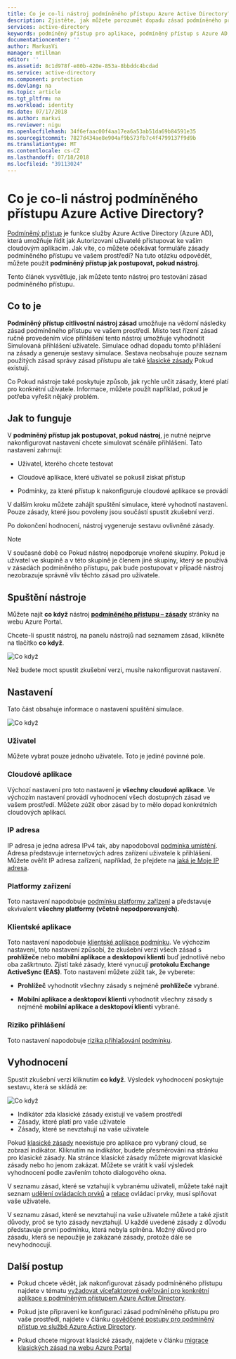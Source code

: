 ```yaml
---
title: Co je co-li nástroj podmíněného přístupu Azure Active Directory?
description: Zjistěte, jak můžete porozumět dopadu zásad podmíněného přístupu ve vašem prostředí.
services: active-directory
keywords: podmíněný přístup pro aplikace, podmíněný přístup s Azure AD, zabezpečený přístup k prostředkům společnosti, zásady podmíněného přístupu
documentationcenter: ''
author: MarkusVi
manager: mtillman
editor: ''
ms.assetid: 8c1d978f-e80b-420e-853a-8bbddc4bcdad
ms.service: active-directory
ms.component: protection
ms.devlang: na
ms.topic: article
ms.tgt_pltfrm: na
ms.workload: identity
ms.date: 07/17/2018
ms.author: markvi
ms.reviewer: nigu
ms.openlocfilehash: 34f6efaac00f4aa17ea6a53ab51da69b84591e35
ms.sourcegitcommit: 7827d434ae8e904af9b573fb7c4f4799137f9d9b
ms.translationtype: MT
ms.contentlocale: cs-CZ
ms.lasthandoff: 07/18/2018
ms.locfileid: "39113024"
---
```

# <a name="what-is-the-what-if-tool-in-azure-active-directory-conditional-access"></a>Co je co-li nástroj podmíněného přístupu Azure Active Directory?

[Podmíněný přístup](active-directory-conditional-access-azure-portal.md) je funkce služby Azure Active Directory (Azure AD), která umožňuje řídit jak Autorizovaní uživatelé přistupovat ke vašim cloudovým aplikacím. Jak víte, co můžete očekávat formuláře zásady podmíněného přístupu ve vašem prostředí? Na tuto otázku odpovědět, můžete použít **podmíněný přístup jak postupovat, pokud nástroj**.

Tento článek vysvětluje, jak můžete tento nástroj pro testování zásad podmíněného přístupu.

## <a name="what-it-is"></a>Co to je

**Podmíněný přístup citlivostní nástroj zásad** umožňuje na vědomí následky zásad podmíněného přístupu ve vašem prostředí. Místo test řízení zásad ručně provedením více přihlášení tento nástroj umožňuje vyhodnotit Simulovaná přihlášení uživatele. Simulace odhad dopadu tomto přihlášení na zásady a generuje sestavy simulace. Sestava neobsahuje pouze seznam použitých zásad správy zásad přístupu ale také [klasické zásady](active-directory-conditional-access-migration.md#classic-policies) Pokud existují.    

Co Pokud nástroje také poskytuje způsob, jak rychle určit zásady, které platí pro konkrétní uživatele. Informace, můžete použít například, pokud je potřeba vyřešit nějaký problém.  

## <a name="how-it-works"></a>Jak to funguje

V **podmíněný přístup jak postupovat, pokud nástroj**, je nutné nejprve nakonfigurovat nastavení chcete simulovat scénáře přihlášení. Tato nastavení zahrnují:

- Uživatel, kterého chcete testovat 

- Cloudové aplikace, které uživatel se pokusil získat přístup

- Podmínky, za které přístup k nakonfiguruje cloudové aplikace se provádí
     
V dalším kroku můžete zahájit spuštění simulace, které vyhodnotí nastavení. Pouze zásady, které jsou povoleny jsou součástí spustit zkušební verzi.


Po dokončení hodnocení, nástroj vygeneruje sestavu ovlivněné zásady.


> [!NOTE]
> V současné době co Pokud nástroj nepodporuje vnořené skupiny. Pokud je uživatel ve skupině a v této skupině je členem jiné skupiny, který se používá v zásadách podmíněného přístupu, pak bude postupovat v případě nástroj nezobrazuje správně vliv těchto zásad pro uživatele. 


## <a name="running-the-tool"></a>Spuštění nástroje

Můžete najít **co když** nástroj **[podmíněného přístupu – zásady](https://portal.azure.com/#blade/Microsoft_AAD_IAM/ConditionalAccessBlade/Policies)** stránky na webu Azure Portal.

Chcete-li spustit nástroj, na panelu nástrojů nad seznamem zásad, klikněte na tlačítko **co když**.

![Co když](./media/active-directory-conditional-access-whatif/01.png)

Než budete moct spustit zkušební verzi, musíte nakonfigurovat nastavení.

## <a name="settings"></a>Nastavení

Tato část obsahuje informace o nastavení spuštění simulace.

![Co když](./media/active-directory-conditional-access-whatif/02.png)


### <a name="user"></a>Uživatel

Můžete vybrat pouze jednoho uživatele. Toto je jediné povinné pole.

### <a name="cloud-apps"></a>Cloudové aplikace

Výchozí nastavení pro toto nastavení je **všechny cloudové aplikace**. Ve výchozím nastavení provádí vyhodnocení všech dostupných zásad ve vašem prostředí. Můžete zúžit obor zásad by to mělo dopad konkrétních cloudových aplikací.


### <a name="ip-address"></a>IP adresa

IP adresa je jedna adresa IPv4 tak, aby napodoboval [podmínka umístění](active-directory-conditional-access-locations.md). Adresa představuje internetových adres zařízení uživatele k přihlášení. Můžete ověřit IP adresa zařízení, například, že přejdete na [jaká je Moje IP adresa](https://whatismyipaddress.com).    

### <a name="device-platforms"></a>Platformy zařízení

Toto nastavení napodobuje [podmínku platformy zařízení](active-directory-conditional-access-conditions.md#device-platforms) a představuje ekvivalent **všechny platformy (včetně nepodporovaných)**. 
### <a name="client-apps"></a>Klientské aplikace

Toto nastavení napodobuje [klientské aplikace podmínku](active-directory-conditional-access-conditions.md#client-apps).
Ve výchozím nastavení, toto nastavení způsobí, že zkušební verzi všech zásad s **prohlížeče** nebo **mobilní aplikace a desktopoví klienti** buď jednotlivě nebo oba zaškrtnuto. Zjistí také zásady, které vynucují **protokolu Exchange ActiveSync (EAS)**. Toto nastavení můžete zúžit tak, že vyberete:

- **Prohlížeč** vyhodnotit všechny zásady s nejméně **prohlížeče** vybrané. 

- **Mobilní aplikace a desktopoví klienti** vyhodnotit všechny zásady s nejméně **mobilní aplikace a desktopoví klienti** vybrané. 


### <a name="sign-in-risk"></a>Riziko přihlášení

Toto nastavení napodobuje [rizika přihlašování podmínku](active-directory-conditional-access-conditions.md#sign-in-risk).   


## <a name="evaluation"></a>Vyhodnocení 

Spustit zkušební verzi kliknutím **co když**. Výsledek vyhodnocení poskytuje sestavu, která se skládá ze: 

![Co když](./media/active-directory-conditional-access-whatif/03.png)

- Indikátor zda klasické zásady existují ve vašem prostředí
- Zásady, které platí pro vaše uživatele
- Zásady, které se nevztahují na vaše uživatele


Pokud [klasické zásady](active-directory-conditional-access-migration.md#classic-policies) neexistuje pro aplikace pro vybraný cloud, se zobrazí indikátor. Kliknutím na indikátor, budete přesměrováni na stránku pro klasické zásady. Na stránce klasické zásady můžete migrovat klasické zásady nebo ho jenom zakázat. Můžete se vrátit k vaší výsledek vyhodnocení podle zavřením tohoto dialogového okna.

V seznamu zásad, které se vztahují k vybranému uživateli, můžete také najít seznam [udělení ovládacích prvků](active-directory-conditional-access-controls.md#grant-controls) a [relace](active-directory-conditional-access-controls.md#session-controls) ovládací prvky, musí splňovat vaše uživatele.

V seznamu zásad, které se nevztahují na vaše uživatele můžete a také zjistit důvody, proč se tyto zásady nevztahují. U každé uvedené zásady z důvodu představuje první podmínku, která nebyla splněna. Možný důvod pro zásadu, která se nepoužije je zakázané zásady, protože dále se nevyhodnocují.   



## <a name="next-steps"></a>Další postup

- Pokud chcete vědět, jak nakonfigurovat zásady podmíněného přístupu najdete v tématu [vyžadovat vícefaktorové ověřování pro konkrétní aplikace s podmíněným přístupem Azure Active Directory](active-directory-conditional-access-app-based-mfa.md).

- Pokud jste připraveni ke konfiguraci zásad podmíněného přístupu pro vaše prostředí, najdete v článku [osvědčené postupy pro podmíněný přístup ve službě Azure Active Directory](active-directory-conditional-access-best-practices.md). 

- Pokud chcete migrovat klasické zásady, najdete v článku [migrace klasických zásad na webu Azure Portal](active-directory-conditional-access-migration.md)  
